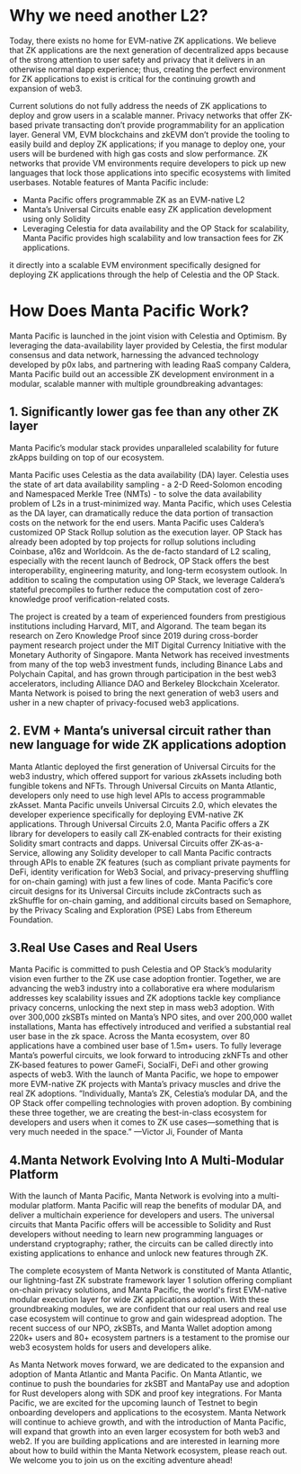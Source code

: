 # Why we need another L2?

Today, there exists no home for EVM-native ZK applications. We believe that ZK applications are the next generation of decentralized apps because of the strong attention to user safety and privacy that it delivers in an otherwise normal dapp experience; thus, creating the perfect environment for ZK applications to exist is critical for the continuing growth and expansion of web3.

Current solutions do not fully address the needs of ZK applications to deploy and grow users in a scalable manner. Privacy networks that offer ZK-based private transacting don’t provide programmability for an application layer. General VM, EVM blockchains and zkEVM don’t provide the tooling to easily build and deploy ZK applications; if you manage to deploy one, your users will be burdened with high gas costs and slow performance. ZK networks that provide VM environments require developers to pick up new languages that lock those applications into specific ecosystems with limited userbases. Notable features of Manta Pacific include:

-   Manta Pacific offers programmable ZK as an EVM-native L2
-   Manta’s Universal Circuits enable easy ZK application development using only Solidity
-   Leveraging Celestia for data availability and the OP Stack for scalability, Manta Pacific provides high scalability and low transaction fees for ZK applications.

it directly into a scalable EVM environment specifically designed for deploying ZK applications through the help of Celestia and the OP Stack.

# How Does Manta Pacific Work?

Manta Pacific is launched in the joint vision with Celestia and Optimism. By leveraging the data-availability layer provided by Celestia, the first modular consensus and data network, harnessing the advanced technology developed by p0x labs, and partnering with leading RaaS company Caldera, Manta Pacific build out an accessible ZK development environment in a modular, scalable manner with multiple groundbreaking advantages:

## 1. Significantly lower gas fee than any other ZK layer

Manta Pacific’s modular stack provides unparalleled scalability for future zkApps building on top of our ecosystem.

Manta Pacific uses Celestia as the data availability (DA) layer. Celestia uses the state of art data availability sampling - a 2-D Reed-Solomon encoding and Namespaced Merkle Tree (NMTs) - to solve the data availability problem of L2s in a trust-minimized way. Manta Pacific, which uses Celestia as the DA layer, can dramatically reduce the data portion of transaction costs on the network for the end users.
Manta Pacific uses Caldera’s customized OP Stack Rollup solution as the execution layer. OP Stack has already been adopted by top projects for rollup solutions including Coinbase, a16z and Worldcoin. As the de-facto standard of L2 scaling, especially with the recent launch of Bedrock, OP Stack offers the best interoperability, engineering maturity, and long-term ecosystem outlook. In addition to scaling the computation using OP Stack, we leverage Caldera’s stateful precompiles to further reduce the computation cost of zero-knowledge proof verification-related costs.

The project is created by a team of experienced founders from prestigious institutions including Harvard, MIT, and Algorand. The team began its research on Zero Knowledge Proof since 2019 during cross-border payment research project under the MIT Digital Currency Initiative with the Monetary Authority of Singapore. Manta Network has received investments from many of the top web3 investment funds, including Binance Labs and Polychain Capital, and has grown through participation in the best web3 accelerators, including Alliance DAO and Berkeley Blockchain Xcelerator. Manta Network is poised to bring the next generation of web3 users and usher in a new chapter of privacy-focused web3 applications.


## 2. EVM + Manta’s universal circuit rather than new language for wide ZK applications adoption
Manta Atlantic deployed the first generation of Universal Circuits for the web3 industry, which offered support for various zkAssets including both fungible tokens and NFTs. Through Universal Circuits on Manta Atlantic, developers only need to use high level APIs to access programmable zkAsset.
Manta Pacific unveils Universal Circuits 2.0, which elevates the developer experience specifically for deploying EVM-native ZK applications. Through Universal Circuits 2.0, Manta Pacific offers a ZK library for developers to easily call ZK-enabled contracts for their existing Solidity smart contracts and dapps.
Universal Circuits offer ZK-as-a-Service, allowing any Solidity developer to call Manta Pacific contracts through APIs to enable ZK features (such as compliant private payments for DeFi, identity verification for Web3 Social, and privacy-preserving shuffling for on-chain gaming) with just a few lines of code. Manta Pacific’s core circuit designs for its Universal Circuits include zkContracts such as zkShuffle for on-chain gaming, and additional circuits based on Semaphore, by the Privacy Scaling and Exploration (PSE) Labs from Ethereum Foundation.

## 3.Real Use Cases and Real Users
Manta Pacific is committed to push Celestia and OP Stack’s modularity vision even further to the ZK use case adoption frontier. Together, we are advancing the web3 industry into a collaborative era where modularism addresses key scalability issues and ZK adoptions tackle key compliance privacy concerns, unlocking the next step in mass web3 adoption. With over 300,000 zkSBTs minted on Manta’s NPO sites, and over 200,000 wallet installations, Manta has effectively introduced and verified a substantial real user base in the zk space. Across the Manta ecosystem, over 80 applications have a combined user base of 1.5m+ users. To fully leverage Manta’s powerful circuits, we look forward to introducing zkNFTs and other ZK-based features to power GameFi, SocialFi, DeFi and other growing aspects of web3. With the launch of Manta Pacific, we hope to empower more EVM-native ZK projects with Manta’s privacy muscles and drive the real ZK adoptions.
”Individually, Manta’s ZK, Celestia’s modular DA, and the OP Stack offer compelling technologies with proven adoption. By combining these three together, we are creating the best-in-class ecosystem for developers and users when it comes to ZK use cases—something that is very much needed in the space.” —Victor Ji, Founder of Manta

## 4.Manta Network Evolving Into A Multi-Modular Platform
With the launch of Manta Pacific, Manta Network is evolving into a multi-modular platform. Manta Pacific will reap the benefits of modular DA, and deliver a multichain experience for developers and users. The universal circuits that Manta Pacific offers will be accessible to Solidity and Rust developers without needing to learn new programming languages or understand cryptography; rather, the circuits can be called directly into existing applications to enhance and unlock new features through ZK.

The complete ecosystem of Manta Network is constituted of Manta Atlantic, our lightning-fast ZK substrate framework layer 1 solution offering compliant on-chain privacy solutions, and Manta Pacific, the world's first EVM-native modular execution layer for wide ZK applications adoption. With these groundbreaking modules, we are confident that our real users and real use case ecosystem will continue to grow and gain widespread adoption. The recent success of our NPO, zkSBTs, and Manta Wallet adoption among 220k+ users and 80+ ecosystem partners is a testament to the promise our web3 ecosystem holds for users and developers alike.

As Manta Network moves forward, we are dedicated to the expansion and adoption of Manta Atlantic and Manta Pacific. On Manta Atlantic, we continue to push the boundaries for zkSBT and MantaPay use and adoption for Rust developers along with SDK and proof key integrations. For Manta Pacific, we are excited for the upcoming launch of Testnet to begin onboarding developers and applications to the ecosystem. Manta Network will continue to achieve growth, and with the introduction of Manta Pacific, will expand that growth into an even larger ecosystem for both web3 and web2. If you are building applications and are interested in learning more about how to build within the Manta Network ecosystem, please reach out. We welcome you to join us on the exciting adventure ahead!